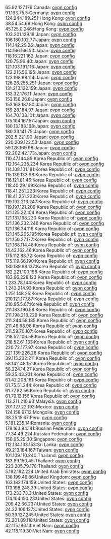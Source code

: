 65.92.127.176:Canada: [ovpn config](vpn/65_92_127_176.ovpn)  
91.193.75.5:Germany: [ovpn config](vpn/91_193_75_5.ovpn)  
124.244.189.251:Hong Kong: [ovpn config](vpn/124_244_189_251.ovpn)  
38.54.54.69:Hong Kong: [ovpn config](vpn/38_54_54_69.ovpn)  
45.125.0.246:Hong Kong: [ovpn config](vpn/45_125_0_246.ovpn)  
103.201.129.18:Japan: [ovpn config](vpn/103_201_129_18.ovpn)  
106.180.102.77:Japan: [ovpn config](vpn/106_180_102_77.ovpn)  
114.142.29.26:Japan: [ovpn config](vpn/114_142_29_26.ovpn)  
114.166.166.53:Japan: [ovpn config](vpn/114_166_166_53.ovpn)  
118.16.221.162:Japan: [ovpn config](vpn/118_16_221_162.ovpn)  
120.75.99.40:Japan: [ovpn config](vpn/120_75_99_40.ovpn)  
121.103.191.116:Japan: [ovpn config](vpn/121_103_191_116.ovpn)  
122.215.56.195:Japan: [ovpn config](vpn/122_215_56_195.ovpn)  
123.198.98.114:Japan: [ovpn config](vpn/123_198_98_114.ovpn)  
126.26.255.251:Japan: [ovpn config](vpn/126_26_255_251.ovpn)  
131.213.122.159:Japan: [ovpn config](vpn/131_213_122_159.ovpn)  
133.32.176.11:Japan: [ovpn config](vpn/133_32_176_11.ovpn)  
153.156.26.8:Japan: [ovpn config](vpn/153_156_26_8.ovpn)  
153.163.187.80:Japan: [ovpn config](vpn/153_163_187_80.ovpn)  
159.28.184.97:Japan: [ovpn config](vpn/159_28_184_97.ovpn)  
164.70.133.101:Japan: [ovpn config](vpn/164_70_133_101.ovpn)  
175.104.167.57:Japan: [ovpn config](vpn/175_104_167_57.ovpn)  
180.13.183.168:Japan: [ovpn config](vpn/180_13_183_168.ovpn)  
180.33.141.75:Japan: [ovpn config](vpn/180_33_141_75.ovpn)  
202.5.221.90:Japan: [ovpn config](vpn/202_5_221_90.ovpn)  
220.209.122.53:Japan: [ovpn config](vpn/220_209_122_53.ovpn)  
59.128.169.98:Japan: [ovpn config](vpn/59_128_169_98.ovpn)  
92.202.42.173:Japan: [ovpn config](vpn/92_202_42_173.ovpn)  
110.47.144.89:Korea Republic of: [ovpn config](vpn/110_47_144_89.ovpn)  
112.164.235.234:Korea Republic of: [ovpn config](vpn/112_164_235_234.ovpn)  
114.108.101.181:Korea Republic of: [ovpn config](vpn/114_108_101_181.ovpn)  
115.139.133.98:Korea Republic of: [ovpn config](vpn/115_139_133_98.ovpn)  
116.121.81.46:Korea Republic of: [ovpn config](vpn/116_121_81_46.ovpn)  
118.40.29.169:Korea Republic of: [ovpn config](vpn/118_40_29_169.ovpn)  
118.41.251.223:Korea Republic of: [ovpn config](vpn/118_41_251_223.ovpn)  
118.41.251.223:Korea Republic of: [ovpn config](vpn/118_41_251_223.ovpn)  
119.192.213.247:Korea Republic of: [ovpn config](vpn/119_192_213_247.ovpn)  
119.197.121.209:Korea Republic of: [ovpn config](vpn/119_197_121_209.ovpn)  
121.125.22.104:Korea Republic of: [ovpn config](vpn/121_125_22_104.ovpn)  
121.131.168.230:Korea Republic of: [ovpn config](vpn/121_131_168_230.ovpn)  
121.136.232.246:Korea Republic of: [ovpn config](vpn/121_136_232_246.ovpn)  
121.136.34.116:Korea Republic of: [ovpn config](vpn/121_136_34_116.ovpn)  
121.145.205.195:Korea Republic of: [ovpn config](vpn/121_145_205_195.ovpn)  
121.150.27.177:Korea Republic of: [ovpn config](vpn/121_150_27_177.ovpn)  
121.168.114.48:Korea Republic of: [ovpn config](vpn/121_168_114_48.ovpn)  
14.42.162.46:Korea Republic of: [ovpn config](vpn/14_42_162_46.ovpn)  
175.112.83.72:Korea Republic of: [ovpn config](vpn/175_112_83_72.ovpn)  
175.119.66.190:Korea Republic of: [ovpn config](vpn/175_119_66_190.ovpn)  
180.189.88.137:Korea Republic of: [ovpn config](vpn/180_189_88_137.ovpn)  
182.221.100.198:Korea Republic of: [ovpn config](vpn/182_221_100_198.ovpn)  
183.96.228.123:Korea Republic of: [ovpn config](vpn/183_96_228_123.ovpn)  
1.233.78.144:Korea Republic of: [ovpn config](vpn/1_233_78_144.ovpn)  
1.243.214.93:Korea Republic of: [ovpn config](vpn/1_243_214_93.ovpn)  
1.251.148.25:Korea Republic of: [ovpn config](vpn/1_251_148_25.ovpn)  
210.121.177.87:Korea Republic of: [ovpn config](vpn/210_121_177_87.ovpn)  
210.95.5.67:Korea Republic of: [ovpn config](vpn/210_95_5_67.ovpn)  
211.183.190.58:Korea Republic of: [ovpn config](vpn/211_183_190_58.ovpn)  
211.198.218.229:Korea Republic of: [ovpn config](vpn/211_198_218_229.ovpn)  
211.244.58.185:Korea Republic of: [ovpn config](vpn/211_244_58_185.ovpn)  
211.49.68.98:Korea Republic of: [ovpn config](vpn/211_49_68_98.ovpn)  
211.59.70.107:Korea Republic of: [ovpn config](vpn/211_59_70_107.ovpn)  
218.52.106.58:Korea Republic of: [ovpn config](vpn/218_52_106_58.ovpn)  
218.52.61.133:Korea Republic of: [ovpn config](vpn/218_52_61_133.ovpn)  
220.72.177.97:Korea Republic of: [ovpn config](vpn/220_72_177_97.ovpn)  
221.139.226.28:Korea Republic of: [ovpn config](vpn/221_139_226_28.ovpn)  
39.115.232.211:Korea Republic of: [ovpn config](vpn/39_115_232_211.ovpn)  
58.142.48.151:Korea Republic of: [ovpn config](vpn/58_142_48_151.ovpn)  
58.224.14.27:Korea Republic of: [ovpn config](vpn/58_224_14_27.ovpn)  
59.25.43.231:Korea Republic of: [ovpn config](vpn/59_25_43_231.ovpn)  
61.42.208.181:Korea Republic of: [ovpn config](vpn/61_42_208_181.ovpn)  
61.75.51.244:Korea Republic of: [ovpn config](vpn/61_75_51_244.ovpn)  
61.77.82.56:Korea Republic of: [ovpn config](vpn/61_77_82_56.ovpn)  
61.79.13.156:Korea Republic of: [ovpn config](vpn/61_79_13_156.ovpn)  
113.211.210.93:Malaysia: [ovpn config](vpn/113_211_210_93.ovpn)  
201.127.22.193:Mexico: [ovpn config](vpn/201_127_22_193.ovpn)  
124.158.97.12:Mongolia: [ovpn config](vpn/124_158_97_12.ovpn)  
38.25.15.67:Peru: [ovpn config](vpn/38_25_15_67.ovpn)  
5.181.235.14:Romania: [ovpn config](vpn/5_181_235_14.ovpn)  
178.163.94.141:Russian Federation: [ovpn config](vpn/178_163_94_141.ovpn)  
77.34.49.224:Russian Federation: [ovpn config](vpn/77_34_49_224.ovpn)  
150.95.29.30:Singapore: [ovpn config](vpn/150_95_29_30.ovpn)  
112.134.133.153:Sri Lanka: [ovpn config](vpn/112_134_133_153.ovpn)  
49.213.184.167:Taiwan: [ovpn config](vpn/49_213_184_167.ovpn)  
101.109.110.240:Thailand: [ovpn config](vpn/101_109_110_240.ovpn)  
183.89.150.45:Thailand: [ovpn config](vpn/183_89_150_45.ovpn)  
223.205.79.178:Thailand: [ovpn config](vpn/223_205_79_178.ovpn)  
5.192.192.224:United Arab Emirates: [ovpn config](vpn/5_192_192_224.ovpn)  
138.199.46.86:United Kingdom: [ovpn config](vpn/138_199_46_86.ovpn)  
163.182.174.159:United States: [ovpn config](vpn/163_182_174_159.ovpn)  
173.198.248.39:United States: [ovpn config](vpn/173_198_248_39.ovpn)  
173.233.73.3:United States: [ovpn config](vpn/173_233_73_3.ovpn)  
174.104.150.23:United States: [ovpn config](vpn/174_104_150_23.ovpn)  
209.42.66.237:United States: [ovpn config](vpn/209_42_66_237.ovpn)  
24.22.106.127:United States: [ovpn config](vpn/24_22_106_127.ovpn)  
50.39.127.245:United States: [ovpn config](vpn/50_39_127_245.ovpn)  
72.201.89.118:United States: [ovpn config](vpn/72_201_89_118.ovpn)  
42.115.186.13:Viet Nam: [ovpn config](vpn/42_115_186_13.ovpn)  
42.118.119.30:Viet Nam: [ovpn config](vpn/42_118_119_30.ovpn)  
